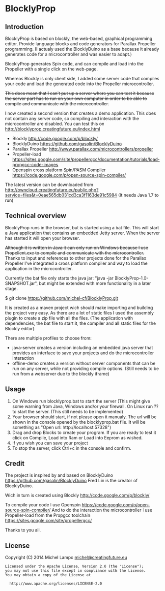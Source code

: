 BlocklyProp
=======================

Introduction
-----------------

BlocklyProp is based on blockly, the web-based, graphical programming editor. Provide language blocks and code generators for Parallax Propeller programming.
(I actualy used the BlocklyDuino as a base because it already generates code for a microcontroller and was easier to adapt.)

BlocklyProp generates Spin code, and can compile and load into the Propeller with a single click on the web-page.

Whereas Blockly is only client side, I added some server code that compiles your code and load the generated code into the Propeller microcontroller.

~~This does mean that I can't put up a server where you can test it because the server part has to run on your own computer in order to be able to compile and communicate with the microcontroller.~~

I now created a second version that creates a demo application. This does not contain any server code, so compiling and interaction with the microcontroller are disabled.
You can test this on http://blocklyprop.creatingfuture.eu/index.html


* Blockly http://code.google.com/p/blockly/
* BlocklyDuino https://github.com/gasolin/BlocklyDuino
* Parallax Propeller http://www.parallax.com/microcontrollers/propeller
* Propeller-load https://sites.google.com/site/propellergcc/documentation/tutorials/load-propgcc-code-images
* Openspin cross platform Spin/PASM Compiler https://code.google.com/p/open-source-spin-compiler/

The latest version can be downloaded from http://owncloud.creatingfuture.eu/public.php?service=files&t=0eae565db031cd3ca3f1163de91c5984
(It needs Java 1.7 to run)

Technical overview
-----------------

BlocklyProp runs in the browser, but is started using a bat file.
This will start a Java application that contains an embedded Jetty server. When the server has started it will open your browser.

~~Although it is written in Java it can only run on Windows because I use Propellent.exe to compile and communicate with the microcontroller.~~
Thanks to input and references to other projects done for the Parallax Propeller I've integrated a cross platform compiler and way to load the application in the microcontroller.

Currently the bat file only starts the java jar: "java -jar BlocklyProp-1.0-SNAPSHOT.jar", but might be extended with more functionality in a later stage.

$ git clone https://github.com/michel-cf/BlocklyProp.git

It is created as a maven project wich should make importing and building the project very easy.
As there are a lot of static files I used the assembly plugin to create a zip file with all the files.
(The application with dependencies, the bat file to start it, the compiler and all static files for the Blockly editor)

There are multiple profiles to choose from:
* java-server creates a version including an embedded java server that provides an interface to save your projects and do the microcontroller interaction
* offline-demo creates a version without server components that can be run on any server, while not providing compile options. (Still needs to be run from a webserver due to the blockly iframe)


Usage
-----------------

1. On Windows run blocklyprop.bat to start the server (This might give some warning from Java, Windows and/or your firewall.
On Linux run ?? to start the server. (This still needs to be implemented)
2. Your browser should start, if not please open it manualy. The url will be shown in the console opened by the blocklyprop.bat file. It will be something as "Open url: http://localhost:57328")
3. Drag and drop Blocks to create your program. If you are ready to test it click on Compile, Load into Ram or Load into Eeprom as wished.
4. If you wish you can save your project
5. To stop the server, click Ctrl+c in the console and confirm.


Credit
-----------------

The project is inspired by and based on BlocklyDuino https://github.com/gasolin/BlocklyDuino
Fred Lin is the creator of BlocklyDuino.

Wich in turn is created using Blockly http://code.google.com/p/blockly/

To compile your code I use Openspin https://code.google.com/p/open-source-spin-compiler/
And to do the interaction the microcontroller I use Propeller-load from the Propgcc toolchain https://sites.google.com/site/propellergcc/

Thanks to you all.

License
-----------------
Copyright (C) 2014 Michel Lampo michel@creatingfuture.eu

```
Licensed under the Apache License, Version 2.0 (the "License");
you may not use this file except in compliance with the License.
You may obtain a copy of the License at

  http://www.apache.org/licenses/LICENSE-2.0
```
